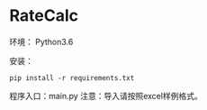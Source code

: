 # RateCalc

环境：
Python3.6

安装：
```
pip install -r requirements.txt
```


程序入口：main.py
注意：导入请按照excel样例格式。
